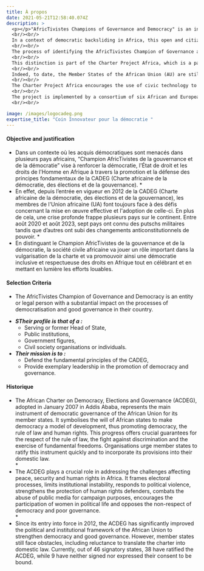 ```yaml
---
title: À propos
date: 2021-05-21T12:58:40.074Z
description: >
  <p></p>"AfricTivistes Champions of Governance and Democracy" is an initiative to identify a Champion of Governance and Democracy within the political ecosystem. The laureate is an entity or individual who has had a substantial impact on democratisation and good governance processes, and who becomes the de facto ambassador for the promotion of the African Charter on Democracy, Elections and Governance (ACDEG) among their peers. 
  <br/><br/> 
  In a context of democratic backsliding in Africa, this open and citizen-driven distinction aims to promote the values of good governance, democracy, and respect for institutions in Africa through the promotion and defence of the fundamental principles of the African Charter on Democracy, Elections and Governance (ACDEG).
  <br/><br/> 
  The process of identifying the AfricTivistes Champion of Governance and Democracy includes a screening and pre-selection phase by experts and actors from African civil society, and a final vote by African citizens.
  <br/><br/> 
  This distinction is part of the Charter Project Africa, which is a pan-African project focused on the commitments contained in the African Charter on Democracy, Elections and Governance (ACDEG). This project supports the implementation and appropriation of the African Charter on Democracy, Elections and Good Governance (ACDEG) through advocacy, training, and awareness-raising using digital tools.
  <br/><br/> 
  Indeed, to date, the Member States of the African Union (AU) are still facing various obstacles related to the implementation of the main policy document of the African Union, aimed at advancing democratic governance in Member States, the African Charter on Democracy, Elections and Good Governance (ACDEG). Despite the improvement of the AU's institutional framework since the entry into force of the ACDEG in 2012, its proper implementation is still lacking, in a context where the expression of democracy and good governance still faces major challenges in Africa.
  <br/><br/> 
  The Charter Project Africa encourages the use of civic technology to amplify the voice of citizens. To this end, it provides financial resources, through grants, as well as technical resources to civic initiatives in favour of democracy, particularly those led by underrepresented groups.
  <br/><br/> 
  The project is implemented by a consortium of six African and European organisations, namely AfricTivistes, Code for Africa (CfA), Democracy Works Foundation (DWF), Gorée Institute, European Centre for Development Policy Management (ECDPM) and European Partnership for Democracy (EPD).
  <br/><br/> 

image: /images/logocadeg.png
expertise_title: "Coin Innovateur pour la démocratie "
---
```

#### Objective and justification 

* Dans un contexte où les acquis démocratiques sont menacés dans plusieurs pays africains, “Champion AfricTivistes de la gouvernance et de la démocratie” vise à renforcer la démocratie, l'État de droit et les droits de l'Homme en Afrique à travers la promotion et la défense des principes fondamentaux de la CADEG (Charte africaine de la démocratie, des élections et de la gouvernance).
    *  
* En effet, depuis l’entrée en vigueur en 2012 de la CADEG (Charte africaine de la démocratie, des élections et de la gouvernance), les membres de l'Union africaine (UA) font toujours face à des défis concernant la mise en œuvre effective et l'adoption de celle-ci. En plus de cela, une crise profonde frappe plusieurs pays sur le continent. Entre août 2020 et août 2023, sept pays ont connu des putschs militaires tandis que d’autres ont subi des changements anticonstitutionnels de pouvoir.
    *  
* En distinguant le Champion AfricTivistes de la gouvernance et de la démocratie, la société civile africaine va jouer un rôle important dans la vulgarisation de la charte et va promouvoir ainsi une démocratie inclusive et respectueuse des droits en Afrique tout en célébrant et en mettant en lumière les efforts louables.

#### Selection Criteria

* The AfricTivistes Champion of Governance and Democracy is an entity or legal person with a substantial impact on the processes of democratisation and good governance in their country. 

- ***STheir profile is that of a :***    
  * Serving or former Head of State,
  * Public institutions,
  * Government figures,
  * Civil society organisations or individuals.     
- ***Their mission is to :***  
  * Defend the fundamental principles of the CADEG,
  * Provide exemplary leadership in the promotion of democracy and governance.

#### Historique

* The African Charter on Democracy, Elections and Governance (ACDEG), adopted in January 2007 in Addis Ababa, represents the main instrument of democratic governance of the African Union for its member states. It symbolises the will of African states to make democracy a model of development, thus promoting democracy, the rule of law and human rights. This progress offers crucial guarantees for the respect of the rule of law, the fight against discrimination and the exercise of fundamental freedoms. Organisations urge member states to ratify this instrument quickly and to incorporate its provisions into their domestic law.  
    *  
* The ACDEG plays a crucial role in addressing the challenges affecting peace, security and human rights in Africa. It frames electoral processes, limits institutional instability, responds to political violence, strengthens the protection of human rights defenders, combats the abuse of public media for campaign purposes, encourages the participation of women in political life and opposes the non-respect of democracy and poor governance.  
    *  
* Since its entry into force in 2012, the ACDEG has significantly improved the political and institutional framework of the African Union to strengthen democracy and good governance. However, member states still face obstacles, including reluctance to translate the charter into domestic law. Currently, out of 46 signatory states, 38 have ratified the ACDEG, while 9 have neither signed nor expressed their consent to be bound.  